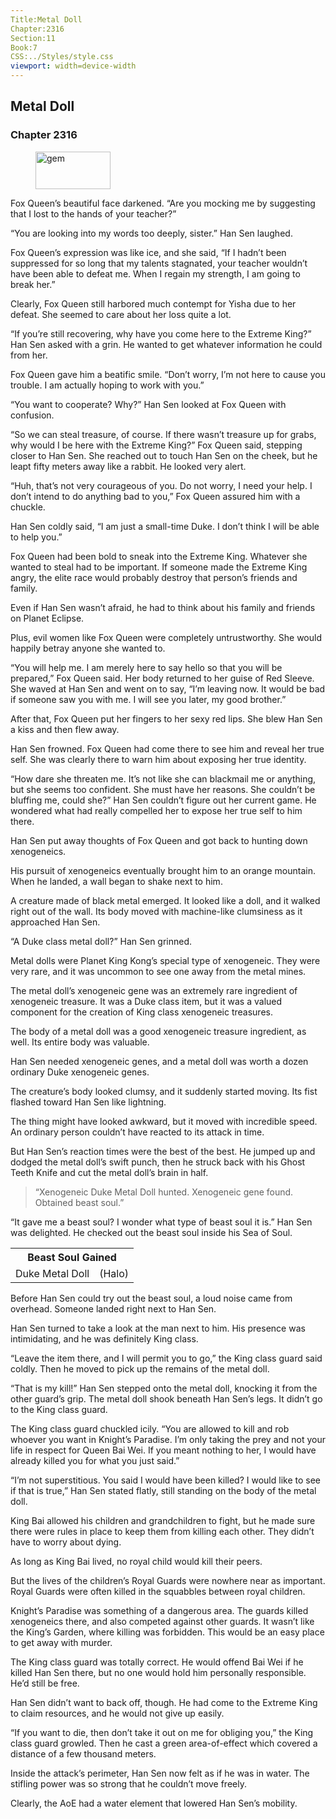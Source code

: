 ```yaml
---
Title:Metal Doll 
Chapter:2316 
Section:11 
Book:7 
CSS:../Styles/style.css 
viewport: width=device-width
---
```

  
## Metal Doll
### Chapter 2316
  
<figure>
	<img src="../Images/gem.gif" alt="gem" id="gem" width="120" height="60" />
</figure>
  

  
Fox Queen’s beautiful face darkened. “Are you mocking me by suggesting that I lost to the hands of your teacher?”

“You are looking into my words too deeply, sister.” Han Sen laughed.

Fox Queen’s expression was like ice, and she said, “If I hadn’t been suppressed for so long that my talents stagnated, your teacher wouldn’t have been able to defeat me. When I regain my strength, I am going to break her.”

Clearly, Fox Queen still harbored much contempt for Yisha due to her defeat. She seemed to care about her loss quite a lot.

“If you’re still recovering, why have you come here to the Extreme King?” Han Sen asked with a grin. He wanted to get whatever information he could from her.

Fox Queen gave him a beatific smile. “Don’t worry, I’m not here to cause you trouble. I am actually hoping to work with you.”

“You want to cooperate? Why?” Han Sen looked at Fox Queen with confusion.

“So we can steal treasure, of course. If there wasn’t treasure up for grabs, why would I be here with the Extreme King?” Fox Queen said, stepping closer to Han Sen. She reached out to touch Han Sen on the cheek, but he leapt fifty meters away like a rabbit. He looked very alert.

“Huh, that’s not very courageous of you. Do not worry, I need your help. I don’t intend to do anything bad to you,” Fox Queen assured him with a chuckle.

Han Sen coldly said, “I am just a small-time Duke. I don’t think I will be able to help you.”

Fox Queen had been bold to sneak into the Extreme King. Whatever she wanted to steal had to be important. If someone made the Extreme King angry, the elite race would probably destroy that person’s friends and family.

Even if Han Sen wasn’t afraid, he had to think about his family and friends on Planet Eclipse.

Plus, evil women like Fox Queen were completely untrustworthy. She would happily betray anyone she wanted to.

“You will help me. I am merely here to say hello so that you will be prepared,” Fox Queen said. Her body returned to her guise of Red Sleeve. She waved at Han Sen and went on to say, “I’m leaving now. It would be bad if someone saw you with me. I will see you later, my good brother.”

After that, Fox Queen put her fingers to her sexy red lips. She blew Han Sen a kiss and then flew away.

Han Sen frowned. Fox Queen had come there to see him and reveal her true self. She was clearly there to warn him about exposing her true identity.

“How dare she threaten me. It’s not like she can blackmail me or anything, but she seems too confident. She must have her reasons. She couldn’t be bluffing me, could she?” Han Sen couldn’t figure out her current game. He wondered what had really compelled her to expose her true self to him there.

Han Sen put away thoughts of Fox Queen and got back to hunting down xenogeneics.

His pursuit of xenogeneics eventually brought him to an orange mountain. When he landed, a wall began to shake next to him.

A creature made of black metal emerged. It looked like a doll, and it walked right out of the wall. Its body moved with machine-like clumsiness as it approached Han Sen.

“A Duke class metal doll?” Han Sen grinned.

Metal dolls were Planet King Kong’s special type of xenogeneic. They were very rare, and it was uncommon to see one away from the metal mines.

The metal doll’s xenogeneic gene was an extremely rare ingredient of xenogeneic treasure. It was a Duke class item, but it was a valued component for the creation of King class xenogeneic treasures.

The body of a metal doll was a good xenogeneic treasure ingredient, as well. Its entire body was valuable.

Han Sen needed xenogeneic genes, and a metal doll was worth a dozen ordinary Duke xenogeneic genes.

The creature’s body looked clumsy, and it suddenly started moving. Its fist flashed toward Han Sen like lightning.

The thing might have looked awkward, but it moved with incredible speed. An ordinary person couldn’t have reacted to its attack in time.

But Han Sen’s reaction times were the best of the best. He jumped up and dodged the metal doll’s swift punch, then he struck back with his Ghost Teeth Knife and cut the metal doll’s brain in half.

> “Xenogeneic Duke Metal Doll hunted. Xenogeneic gene found. Obtained beast soul.”

“It gave me a beast soul? I wonder what type of beast soul it is.” Han Sen was delighted. He checked out the beast soul inside his Sea of Soul.

<div class="tables">
	<table class="beast">
		<tr>
			<th colspan="2">Beast Soul Gained</th>
		</tr><tr>
			<td>Duke Metal Doll</td>
			<td>(Halo)</td>
		</tr>
	</table>
	<!-- Duke Beast Soul : Halo-type -->
</div> 

Before Han Sen could try out the beast soul, a loud noise came from overhead. Someone landed right next to Han Sen.

Han Sen turned to take a look at the man next to him. His presence was intimidating, and he was definitely King class.

“Leave the item there, and I will permit you to go,” the King class guard said coldly. Then he moved to pick up the remains of the metal doll.

“That is my kill!” Han Sen stepped onto the metal doll, knocking it from the other guard’s grip. The metal doll shook beneath Han Sen’s legs. It didn’t go to the King class guard.

The King class guard chuckled icily. “You are allowed to kill and rob whoever you want in Knight’s Paradise. I’m only taking the prey and not your life in respect for Queen Bai Wei. If you meant nothing to her, I would have already killed you for what you just said.”

“I’m not superstitious. You said I would have been killed? I would like to see if that is true,” Han Sen stated flatly, still standing on the body of the metal doll.

King Bai allowed his children and grandchildren to fight, but he made sure there were rules in place to keep them from killing each other. They didn’t have to worry about dying.

As long as King Bai lived, no royal child would kill their peers.

But the lives of the children’s Royal Guards were nowhere near as important. Royal Guards were often killed in the squabbles between royal children.

Knight’s Paradise was something of a dangerous area. The guards killed xenogeneics there, and also competed against other guards. It wasn’t like the King’s Garden, where killing was forbidden. This would be an easy place to get away with murder.

The King class guard was totally correct. He would offend Bai Wei if he killed Han Sen there, but no one would hold him personally responsible. He’d still be free.

Han Sen didn’t want to back off, though. He had come to the Extreme King to claim resources, and he would not give up easily.

“If you want to die, then don’t take it out on me for obliging you,” the King class guard growled. Then he cast a green area-of-effect which covered a distance of a few thousand meters.

Inside the attack’s perimeter, Han Sen now felt as if he was in water. The stifling power was so strong that he couldn’t move freely.

Clearly, the AoE had a water element that lowered Han Sen’s mobility.